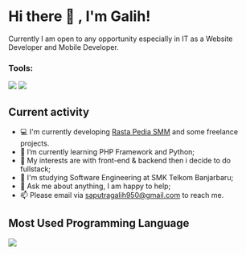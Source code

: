 # Hi there 👋 , I'm Galih!
Currently I am open to any opportunity especially in IT as a Website Developer and Mobile Developer.

### Tools:
<p>
    <img src="https://img.shields.io/badge/Text%20Editor-Visual%20Studio%20Code-blue?&logo=visual%20studio%20code&logoColor=blue" />
    <img src="https://gpvc.arturio.dev/galihrasta320" />
</p>

## Current activity

- 💻 I'm currently developing <a href="https://galih-ckt.my.id">Rasta Pedia SMM</a> and some freelance projects.
- 📖 I’m currently learning PHP Framework and Python;
- 🤔 My interests are with front-end & backend then i decide to do fullstack;
- 💼 I'm studying Software Engineering at SMK Telkom Banjarbaru;
- 💬 Ask me about anything, I am happy to help;
- 📫 Please email via saputragalih950@gmail.com to reach me.

## Most Used Programming Language

<img src="https://github-readme-stats.vercel.app/api/top-langs/?username=galihrasta320&theme=vue">
